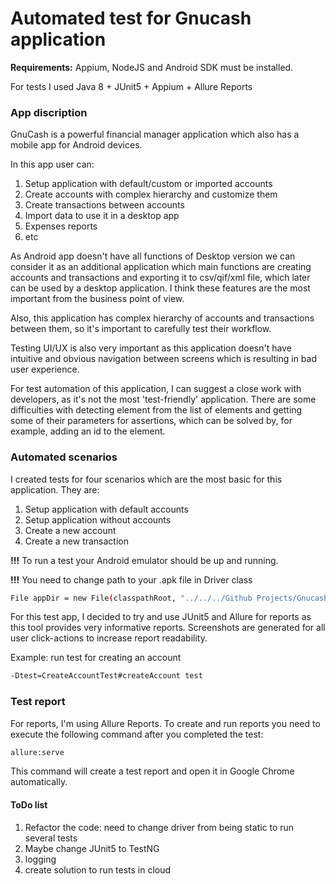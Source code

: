 # Automated test for Gnucash application

**Requirements:**
Appium, NodeJS and Android SDK must be installed. 

For tests I used Java 8 + JUnit5 + Appium + Allure Reports

### App discription

GnuCash is a powerful financial manager application which also has a mobile app for Android devices. 

In this app user can:
1. Setup application with default/custom or imported accounts
2. Create accounts with complex hierarchy and customize them
3. Create transactions between accounts
4. Import data to use it in a desktop app
5. Expenses reports
6. etc

As Android app doesn't have all functions of Desktop version we can consider it as an additional application which main functions are creating accounts and transactions and exporting it to csv/qif/xml file, which later can be used by a desktop application. I think these features are the most important from the business point of view. 

Also, this application has complex hierarchy of accounts and transactions between them, so it's important to carefully test their workflow. 

Testing UI/UX is also very important as this application doesn't have intuitive and obvious navigation between screens which is resulting in bad user experience.

For test automation of this application, I can suggest a close work with developers, as it's not the most 'test-friendly' application. There are some difficulties with detecting element from the list of elements and getting some of their parameters for assertions, which can be solved by, for example, adding an id to the element.

### Automated scenarios
I created tests for four scenarios which are the most basic for this application. They are:
1. Setup application with default accounts
2. Setup application without accounts
3. Create a new account
4. Create a new transaction

**!!!** To run a test your Android emulator should be up and running.

**!!!** You need to change path to your .apk file in Driver class
```sh
File appDir = new File(classpathRoot, "../../../Github Projects/GnucashAndroid");
```

For this test app, I decided to try and use JUnit5 and Allure for reports as this tool provides very informative reports. 
Screenshots are generated for all user click-actions to increase report readability.

Example: run test for creating an account
```sh
-Dtest=CreateAccountTest#createAccount test
```

### Test report
For reports, I'm using Allure Reports. 
To create and run reports you need to execute the following command after you completed the test:
```sh
allure:serve
```
This command will create a test report and open it in Google Chrome automatically.



#### ToDo list
1. Refactor the code: need to change driver from being static to run several tests
2. Maybe change JUnit5 to TestNG
3. logging
4. create solution to run tests in cloud
